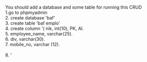 You should add a database and some table for running this CRUD <br>
1.go to phpmyadmin<br>
2. create database 'baf'<br>
3. create table 'baf emplo'<br>
4. create column '( nik, int(10), PK, AI.<br>
5.                  employee_name, varchar(25).<br>
6.                  div, varchar(30).<br>
7.                  mobile_no, varchar (12).<br>             
8.               '<br>
